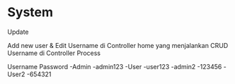 # System
Update

Add new user & Edit Username di Controller home
yang menjalankan CRUD Username di Controller Process


Username  Password 
-Admin    -admin123
-User     -user123
-admin2  -123456
-User2   -654321


